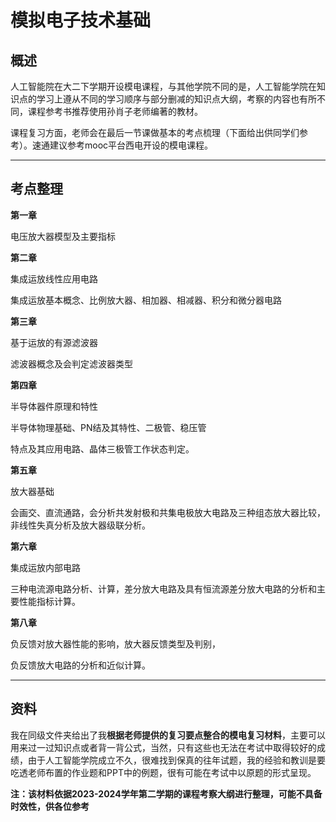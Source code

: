 # 模拟电子技术基础

## 概述

人工智能院在大二下学期开设模电课程，与其他学院不同的是，人工智能学院在知识点的学习上遵从不同的学习顺序与部分删减的知识点大纲，考察的内容也有所不同，课程参考书推荐使用孙肖子老师编著的教材。

课程复习方面，老师会在最后一节课做基本的考点梳理（下面给出供同学们参考）。速通建议参考mooc平台西电开设的模电课程。
****
## 考点整理
**第一章**

电压放大器模型及主要指标

**第二章**

集成运放线性应用电路

集成运放基本概念、比例放大器、相加器、相减器、积分和微分器电路

**第三章**

基于运放的有源滤波器

滤波器概念及会判定滤波器类型

**第四章**

半导体器件原理和特性

半导体物理基础、PN结及其特性、二极管、稳压管

特点及其应用电路、晶体三极管工作状态判定。

**第五章**

放大器基础

会画交、直流通路，会分析共发射极和共集电极放大电路及三种组态放大器比较，非线性失真分析及放大器级联分析。

**第六章**

集成运放内部电路

三种电流源电路分析、计算，差分放大电路及具有恒流源差分放大电路的分析和主要性能指标计算。

**第八章**

负反馈对放大器性能的影响，放大器反馈类型及判别，

负反馈放大电路的分析和近似计算。

****
## 资料
我在同级文件夹给出了我**根据老师提供的复习要点整合的模电复习材料**，主要可以用来过一过知识点或者背一背公式，当然，只有这些也无法在考试中取得较好的成绩，由于人工智能学院成立不久，很难找到保真的往年试题，我的经验和教训是要吃透老师布置的作业题和PPT中的例题，很有可能在考试中以原题的形式呈现。

**注：该材料依据2023-2024学年第二学期的课程考察大纲进行整理，可能不具备时效性，供各位参考**